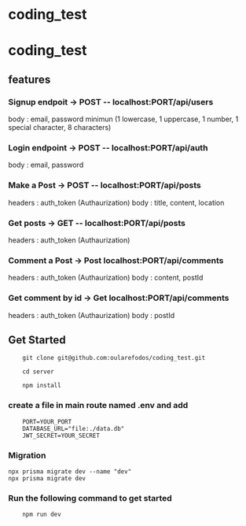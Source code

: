 # coding_test
# coding_test

## features

### Signup endpoit -> POST -- localhost:PORT/api/users 
body : email, password minimun (1 lowercase, 1 uppercase, 1 number, 1 special character, 8 characters)

### Login endpoint -> POST -- localhost:PORT/api/auth
body : email, password

### Make a Post -> POST -- localhost:PORT/api/posts
headers : auth_token (Authaurization)
body : title, content, location

### Get posts -> GET -- localhost:PORT/api/posts
headers : auth_token (Authaurization)

### Comment a Post -> Post localhost:PORT/api/comments
headers : auth_token (Authaurization)
body : content, postId

### Get comment by id -> Get localhost:PORT/api/comments
headers : auth_token (Authaurization)
body : postId


## Get Started 

```
    git clone git@github.com:oularefodos/coding_test.git
```

```
    cd server
```

```
    npm install
```
### create a file in main route named .env and add 

```
    PORT=YOUR_PORT
    DATABASE_URL="file:./data.db"
    JWT_SECRET=YOUR_SECRET
```

### Migration 

```
npx prisma migrate dev --name "dev"
npx prisma migrate dev
```

### Run the following command to get started

```
    npm run dev
```
